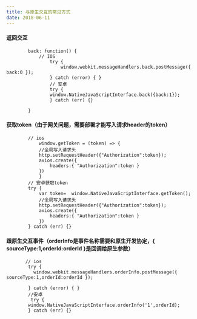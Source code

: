 ```yaml
---
title: 与原生交互的常见方式
date: 2018-06-11
---
```


#### 返回交互

            back: function() {
                // IOS
                    try {
                        window.webkit.messageHandlers.back.postMessage({ back:0 });
                    } catch (error) { }
                    // 安卓
                    try {
                    window.NativeJavaScriptInterface.back({back:1});
                    } catch (err) {}

            }



#### 获取token（由于网关问题，需要部署才能写入请求header的token）


            // ios
                window.getToken = (token) => {
                //全局写入请求头
                http.setRequestHeader({"Authorization":token});
                axios.create({
                    headers:{ "Authorization":token }
                })
                }
            // 安卓获取token
            try {
                var token=  window.NativeJavaScriptInterface.getToken();
                //全局写入请求头
                http.setRequestHeader({"Authorization":token});
                axios.create({
                    headers:{ "Authorization":token }
                })
            } catch (err) {}


#### 跟原生交互事件（orderInfo是事件名称需要和原生开发协定，{ sourceType:1,orderId:orderId }是回调给原生参数）

           // ios
            try {
              window.webkit.messageHandlers.orderInfo.postMessage({ sourceType:1,orderId:orderId });
          
            } catch (error) { }
            //安卓
             try {
            window.NativeJavaScriptInterface.orderInfo('1',orderId);
            } catch (err) {}